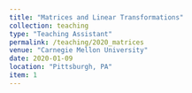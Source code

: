 ```yaml
---
title: "Matrices and Linear Transformations"
collection: teaching
type: "Teaching Assistant"
permalink: /teaching/2020_matrices
venue: "Carnegie Mellon University"
date: 2020-01-09
location: "Pittsburgh, PA"
item: 1
---
```


